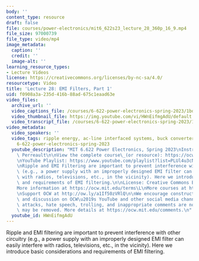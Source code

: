 ```yaml
---
body: ''
content_type: resource
draft: false
file: courses/power-electronics/mit6_622s23_lecture_28_360p_16_9.mp4
file_size: 97000739
file_type: video/mp4
image_metadata:
  caption: ''
  credit: ''
  image-alt: ''
learning_resource_types:
- Lecture Videos
license: https://creativecommons.org/licenses/by-nc-sa/4.0/
resourcetype: Video
title: 'Lecture 28: EMI Filters, Part 1'
uid: f0908a3a-235d-416b-88ad-675c1eaad63e
video_files:
  archive_url: ''
  video_captions_file: /courses/6-622-power-electronics-spring-2023/1bdfOZG2NZV1IrLoTf2VneLJpQEn728Uv_transcript.webvtt
  video_thumbnail_file: https://img.youtube.com/vi/HWnEifmgAdU/default.jpg
  video_transcript_file: /courses/6-622-power-electronics-spring-2023/1bdfOZG2NZV1IrLoTf2VneLJpQEn728Uv_transcript.pdf
video_metadata:
  video_speakers: ''
  video_tags: ripple energy, ac-line interfaced systems, buck converter, input filters,
    6-622-power-electronics-spring-2023
  youtube_description: "MIT 6.622 Power Electronics, Spring 2023\nInstructor: David\
    \ Perreault\n\nView the complete course\_(or resource): https://ocw.mit.edu/courses/6-622-power-electronics-spring-2023/\L\
    \nYouTube Playlist: https://www.youtube.com/playlist?list=PLUl4u3cNGP62UTc77mJoubhDELSC8lfR0\n\
    \nRipple and EMI Filtering are important to prevent interference with other circuitry\
    \ (e.g., a power supply with an improperly designed EMI filter can easily interfere\
    \ with radios, televisions, etc., in the vicinity). Here we introduce basic considerations\
    \ and requirements of EMI filtering.\n\nLicense: Creative Commons BY-NC-SA\L\n\
    More information at https://ocw.mit.edu/terms\L\nMore courses at https://ocw.mit.edu\n\
    \nSupport OCW at http://ow.ly/a1If50zVRlQ\n\nWe encourage constructive comments\
    \ and discussion on OCW\u2019s YouTube and other social media channels. Personal\
    \ attacks, hate speech, trolling, and inappropriate comments are not allowed and\
    \ may be removed. More details at https://ocw.mit.edu/comments.\n"
  youtube_id: HWnEifmgAdU
---
```

Ripple and EMI filtering are important to prevent interference with other circuitry (e.g., a power supply with an improperly designed EMI filter can easily interfere with radios, televisions, etc., in the vicinity). Here we introduce basic considerations and requirements of EMI filtering.